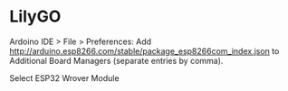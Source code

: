 # LilyGO
Ardoino IDE > File > Preferences: Add http://arduino.esp8266.com/stable/package_esp8266com_index.json to Additional Board Managers (separate entries by comma).

Select ESP32 Wrover Module
